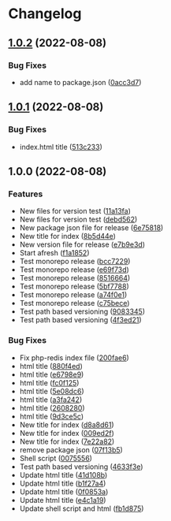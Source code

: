 # Changelog

## [1.0.2](https://github.com/abhishekshukla247/guestbook-gitops/compare/php-redis-v1.0.1...php-redis-v1.0.2) (2022-08-08)


### Bug Fixes

* add name to package.json ([0acc3d7](https://github.com/abhishekshukla247/guestbook-gitops/commit/0acc3d73faa19ecdcdd8ebe91c01c586a5a38fae))

## [1.0.1](https://github.com/abhishekshukla247/guestbook-gitops/compare/php-redis-v1.0.0...php-redis-v1.0.1) (2022-08-08)


### Bug Fixes

* index.html title ([513c233](https://github.com/abhishekshukla247/guestbook-gitops/commit/513c2338653d2abcce46712f5db22da96078e28b))

## 1.0.0 (2022-08-08)


### Features

* New files for version test ([11a13fa](https://github.com/abhishekshukla247/guestbook-gitops/commit/11a13faf2726e29a00adf25fdb1464ff6d867a12))
* New files for version test ([debd562](https://github.com/abhishekshukla247/guestbook-gitops/commit/debd56230d5e7ce801fe2be9b6b1ebf6704e8f59))
* New package json file for release ([6e75818](https://github.com/abhishekshukla247/guestbook-gitops/commit/6e7581811227edbc3dcca8255c6cc287e9e3f962))
* New title for index ([8b5d44e](https://github.com/abhishekshukla247/guestbook-gitops/commit/8b5d44eca92ebc1b21b30287070489b13cdc735e))
* New version file for release ([e7b9e3d](https://github.com/abhishekshukla247/guestbook-gitops/commit/e7b9e3d6fb094954481ccfa38560199f3ba03372))
* Start afresh ([f1a1852](https://github.com/abhishekshukla247/guestbook-gitops/commit/f1a185228bc9fe43ce4f1be3d033257b401a7817))
* Test monorepo release ([bcc7229](https://github.com/abhishekshukla247/guestbook-gitops/commit/bcc7229e93834ef895f460b800bc598b48bf8f26))
* Test monorepo release ([e69f73d](https://github.com/abhishekshukla247/guestbook-gitops/commit/e69f73dfaaab81125f8c95f83f5c16e9bc7a32b4))
* Test monorepo release ([8516664](https://github.com/abhishekshukla247/guestbook-gitops/commit/85166647c89c320d4e4857be1874d9f6ffe99f64))
* Test monorepo release ([5bf7788](https://github.com/abhishekshukla247/guestbook-gitops/commit/5bf7788718ac8bc58876d26fa86d9385ee4b14c6))
* Test monorepo release ([a74f0e1](https://github.com/abhishekshukla247/guestbook-gitops/commit/a74f0e1a06715f162032de11440d5a7890aca53a))
* Test monorepo release ([c75bece](https://github.com/abhishekshukla247/guestbook-gitops/commit/c75becefb5610a8907d4d08c445d81572dc56540))
* Test path based versioning ([9083345](https://github.com/abhishekshukla247/guestbook-gitops/commit/90833451d5cc2266c02a9ccb2709154f703fe98d))
* Test path based versioning ([4f3ed21](https://github.com/abhishekshukla247/guestbook-gitops/commit/4f3ed21bc8ef49f104213437e3bad2bc6800ed9b))


### Bug Fixes

* Fix php-redis index file ([200fae6](https://github.com/abhishekshukla247/guestbook-gitops/commit/200fae68ee700724eb1faaf8e87bab4aeda9d3f9))
* html title ([880f4ed](https://github.com/abhishekshukla247/guestbook-gitops/commit/880f4ed7e9f07b728dd16b30a7d7d3455bd03253))
* html title ([e6798e9](https://github.com/abhishekshukla247/guestbook-gitops/commit/e6798e917474b5aa5f29d5728194defd02d57c72))
* html title ([fc0f125](https://github.com/abhishekshukla247/guestbook-gitops/commit/fc0f1254ce4383ba91a9870d66a017d89731a3e3))
* html title ([5e08dc6](https://github.com/abhishekshukla247/guestbook-gitops/commit/5e08dc6a953df59e39af60240c8a37bd5cf666a3))
* html title ([a3fa242](https://github.com/abhishekshukla247/guestbook-gitops/commit/a3fa2425c43b1d36d3ac4ead06ca1351df66fa24))
* html title ([2608280](https://github.com/abhishekshukla247/guestbook-gitops/commit/2608280a9abe0a16693e7d28c60936a24f8912ce))
* html title ([9d3ce5c](https://github.com/abhishekshukla247/guestbook-gitops/commit/9d3ce5c8c6b7d8e0becb4336c8a6a171cb6de0d2))
* New title for index ([d8a8d61](https://github.com/abhishekshukla247/guestbook-gitops/commit/d8a8d61c7fbdc635612fb7cdfe733ffc1584d819))
* New title for index ([009ed2f](https://github.com/abhishekshukla247/guestbook-gitops/commit/009ed2f3fe3ee22d6dcc96c6dfbcae0947822b54))
* New title for index ([7e22a82](https://github.com/abhishekshukla247/guestbook-gitops/commit/7e22a8294be0e20b9c0201871e22b9439b1ef05d))
* remove package json ([07f13b5](https://github.com/abhishekshukla247/guestbook-gitops/commit/07f13b59ff99295e3a73559f7c5ea03ee6ede380))
* Shell script ([0075556](https://github.com/abhishekshukla247/guestbook-gitops/commit/00755564252127db1dc3d632ab749cc3aebc5de8))
* Test path based versioning ([4633f3e](https://github.com/abhishekshukla247/guestbook-gitops/commit/4633f3e2db28735fdf59fa2609d0afaff76d7bff))
* Update html title ([41d108b](https://github.com/abhishekshukla247/guestbook-gitops/commit/41d108b7d2ff196fdd1d476cf87f649a435a2501))
* Update html title ([b1f27a4](https://github.com/abhishekshukla247/guestbook-gitops/commit/b1f27a4893072c66586ffe5660b4bf992aa0a125))
* Update html title ([0f0853a](https://github.com/abhishekshukla247/guestbook-gitops/commit/0f0853a8aae8c4cd436e4dd177bb797960120565))
* Update html title ([e4c1a19](https://github.com/abhishekshukla247/guestbook-gitops/commit/e4c1a19cf39be0b1af3899969984ab2c95864cb4))
* Update shell script and html ([fb1d875](https://github.com/abhishekshukla247/guestbook-gitops/commit/fb1d875997574ce3bdcabb930cf06f3127de173e))
